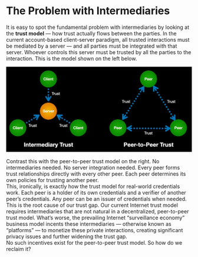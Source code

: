 # The Problem with Intermediaries

It is easy to spot the fundamental problem with intermediaries by looking at the ​**trust
model​** — how trust actually flows between the parties. In the current account-based
client-server paradigm, all trusted interactions must be mediated by a server — and all
parties must be integrated with that server. Whoever controls this server must be
trusted by all the parties to the interaction. This is the model shown on the left below.

![p2p_trust](../images/p2p_trust.png)

Contrast this with the peer-to-peer trust model on the right. No intermediaries needed.
No server integration needed. Every peer forms trust relationships directly with every
other peer. Each peer determines its own policies for trusting another peer.  
This, ironically, is exactly how the trust model for real-world credentials work. Each peer
is a holder of its own credentials and a verifier of another peer’s credentials. Any peer
can be an issuer of credentials when needed.  
This is the root cause of our trust gap. Our current Internet trust model requires
intermediaries that are not natural in a decentralized, peer-to-peer trust model. What’s
worse, the prevailing Internet “surveillance economy” business model incents these
intermediaries — otherwise known as “platforms” — to monetize these private interactions,
creating significant privacy issues and further widening the trust gap.  
No such incentives exist for the peer-to-peer trust model. So how do we reclaim it?